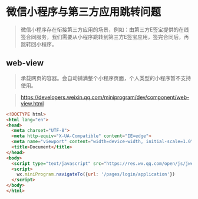 # 微信小程序与第三方应用跳转问题

> 微信小程序存在衔接第三方应用的场景，例如：由第三方E签宝提供的在线签合同服务，我们需要从小程序跳转到第三方E签宝应用，签完合同后，再跳转回小程序。

## web-view

> 承载网页的容器。会自动铺满整个小程序页面，个人类型的小程序暂不支持使用。

> https://developers.weixin.qq.com/miniprogram/dev/component/web-view.html

```html
<!DOCTYPE html>
<html lang="en">
<head>
  <meta charset="UTF-8">
  <meta http-equiv="X-UA-Compatible" content="IE=edge">
  <meta name="viewport" content="width=device-width, initial-scale=1.0">
  <title>Document</title>
</head>
<body>
  <script type="text/javascript" src="https://res.wx.qq.com/open/js/jweixin-1.3.2.js"></script>
  <script>
    wx.miniProgram.navigateTo({url: '/pages/login/application'})
  </script>
</body>
</html>
```